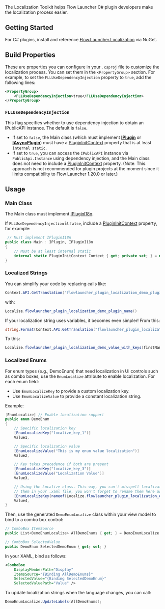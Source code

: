 The Localization Toolkit helps Flow Launcher C# plugin developers make the localization process easier.

## Getting Started

For C# plugins, install and reference [Flow.Launcher.Localization](www.nuget.org/packages/Flow.Launcher.Localization) via NuGet.

## Build Properties

These are properties you can configure in your `.csproj` file to customize the localization process. You can set them in the `<PropertyGroup>` section. For example, to set the `FLLUseDependencyInjection` property to `true`, add the following lines:

```xml
<PropertyGroup>
    <FLLUseDependencyInjection>true</FLLUseDependencyInjection>
</PropertyGroup>
```

### `FLLUseDependencyInjection`

This flag specifies whether to use dependency injection to obtain an IPublicAPI instance. The default is `false`.
- If set to `false`, the Main class (which must implement **[IPlugin](/API-Reference/Flow.Launcher.Plugin/IPlugin.md)** or **[IAsyncPlugin](/API-Reference/Flow.Launcher.Plugin/IAsyncPlugin.md)**)
  must have a [PluginInitContext](/API-Reference/Flow.Launcher.Plugin/PluginInitContext.md) property that is at least `internal static`.
- If set to `true`, you can access the `IPublicAPI` instance via `PublicApi.Instance` using dependency injection, and the Main class does not need to include a [PluginInitContext](/API-Reference/Flow.Launcher.Plugin/PluginInitContext.md) property.
  (Note: This approach is not recommended for plugin projects at the moment since it limits compatibility to Flow Launcher 1.20.0 or later.)

## Usage

### Main Class

The Main class must implement [IPluginI18n](/API-Reference/Flow.Launcher.Plugin/IPluginI18n.md).

If `FLLUseDependencyInjection` is `false`, include a [PluginInitContext](/API-Reference/Flow.Launcher.Plugin/PluginInitContext.md) property, for example:

```csharp
 // Must implement IPluginI18n
public class Main : IPlugin, IPluginI18n
{
    // Must be at least internal static
    internal static PluginInitContext Context { get; private set; } = null!;
}
```

### Localized Strings

You can simplify your code by replacing calls like:
```csharp
Context.API.GetTranslation("flowlauncher_plugin_localization_demo_plugin_name")
```
with:
```csharp
Localize.flowlauncher_plugin_localization_demo_plugin_name()
```

If your localization string uses variables, it becomes even simpler! From this:
```csharp
string.Format(Context.API.GetTranslation("flowlauncher_plugin_localization_demo_value_with_keys"), firstName, lastName);
```
To this:
```csharp
Localize.flowlauncher_plugin_localization_demo_value_with_keys(firstName, lastName);
```

### Localized Enums

For enum types (e.g., DemoEnum) that need localization in UI controls such as combo boxes, use the `EnumLocalize` attribute to enable localization. For each enum field:
- Use `EnumLocalizeKey` to provide a custom localization key.
- Use `EnumLocalizeValue` to provide a constant localization string.

Example:

```csharp
[EnumLocalize] // Enable localization support
public enum DemoEnum
{
    // Specific localization key
    [EnumLocalizeKey("localize_key_1")]
    Value1,

    // Specific localization value
    [EnumLocalizeValue("This is my enum value localization")]
    Value2,

    // Key takes precedence if both are present
    [EnumLocalizeKey("localize_key_3")]
    [EnumLocalizeValue("Localization Value")]
    Value3,

    // Using the Localize class. This way, you can't misspell localization keys, and if you rename
    // them in your .xaml file, you won't forget to rename them here as well because the build will fail.
    [EnumLocalizeKey(nameof(Localize.flowlauncher_plugin_localization_demo_plugin_description))]
    Value4,
}
```

Then, use the generated `DemoEnumLocalize` class within your view model to bind to a combo box control:

```csharp
// ComboBox ItemSource
public List<DemoEnumLocalize> AllDemoEnums { get; } = DemoEnumLocalize.GetValues();

// ComboBox SelectedValue
public DemoEnum SelectedDemoEnum { get; set; }
```

In your XAML, bind as follows:

```xml
<ComboBox
    DisplayMemberPath="Display"
    ItemsSource="{Binding AllDemoEnums}"
    SelectedValue="{Binding SelectedDemoEnum}"
    SelectedValuePath="Value" />
```

To update localization strings when the language changes, you can call:

```csharp
DemoEnumLocalize.UpdateLabels(AllDemoEnums);
```
